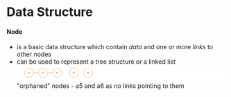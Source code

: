 # Data Structure

#### Node
- is a basic data structure which contain _data_ and one or more _links_ to other nodes
- can be used to represent a tree structure or a linked list  
![alt-фото](https://github.com/e-terven/data_structure/blob/8d5cfef41134791fcdde8b48ea43bc5fad27dc51/images/Screenshot%202023-07-22%20at%2017.18.39.png)
"orphaned" nodes - a5 and a6 as no links pointing to them
